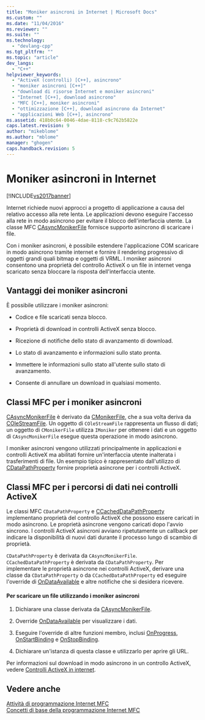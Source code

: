 ```yaml
---
title: "Moniker asincroni in Internet | Microsoft Docs"
ms.custom: ""
ms.date: "11/04/2016"
ms.reviewer: ""
ms.suite: ""
ms.technology: 
  - "devlang-cpp"
ms.tgt_pltfrm: ""
ms.topic: "article"
dev_langs: 
  - "C++"
helpviewer_keywords: 
  - "ActiveX (controlli) [C++], asincrono"
  - "moniker asincroni [C++]"
  - "download di risorse Internet e moniker asincroni"
  - "Internet [C++], download asincrono"
  - "MFC [C++], moniker asincroni"
  - "ottimizzazione [C++], download asincrono da Internet"
  - "applicazioni Web [C++], asincrono"
ms.assetid: 418b0c64-0046-4dae-8118-c9c762b5822e
caps.latest.revision: 9
author: "mikeblome"
ms.author: "mblome"
manager: "ghogen"
caps.handback.revision: 5
---
```

# Moniker asincroni in Internet
[!INCLUDE[vs2017banner](../assembler/inline/includes/vs2017banner.md)]

Internet richiede nuovi approcci a progetto di applicazione a causa del relativo accesso alla rete lenta.  Le applicazioni devono eseguire l'accesso alla rete in modo asincrono per evitare il blocco dell'interfaccia utente.  La classe MFC [CAsyncMonikerFile](../mfc/reference/casyncmonikerfile-class.md) fornisce supporto asincrono di scaricare i file.  
  
 Con i moniker asincroni, è possibile estendere l'applicazione COM scaricare in modo asincrono tramite internet e fornire il rendering progressivo di oggetti grandi quali bitmap e oggetti di VRML.  I moniker asincroni consentono una proprietà del controllo ActiveX o un file in internet venga scaricato senza bloccare la risposta dell'interfaccia utente.  
  
## Vantaggi dei moniker asincroni  
 È possibile utilizzare i moniker asincroni:  
  
-   Codice e file scaricati senza blocco.  
  
-   Proprietà di download in controlli ActiveX senza blocco.  
  
-   Ricezione di notifiche dello stato di avanzamento di download.  
  
-   Lo stato di avanzamento e informazioni sullo stato pronta.  
  
-   Immettere le informazioni sullo stato all'utente sullo stato di avanzamento.  
  
-   Consente di annullare un download in qualsiasi momento.  
  
## Classi MFC per i moniker asincroni  
 [CAsyncMonikerFile](../mfc/reference/casyncmonikerfile-class.md) è derivato da [CMonikerFile](../mfc/reference/cmonikerfile-class.md), che a sua volta deriva da [COleStreamFile](../mfc/reference/colestreamfile-class.md).  Un oggetto di `COleStreamFile` rappresenta un flusso di dati; un oggetto di `CMonikerFile` utilizza `IMoniker` per ottenere i dati e un oggetto di `CAsyncMonikerFile` esegue questa operazione in modo asincrono.  
  
 I moniker asincroni vengono utilizzati principalmente in applicazioni e controlli ActiveX ma abilitati fornire un'interfaccia utente inalterata i trasferimenti di file.  Un esempio tipico è rappresentato dall'utilizzo di [CDataPathProperty](../mfc/reference/cdatapathproperty-class.md) fornire proprietà asincrone per i controlli ActiveX.  
  
## Classi MFC per i percorsi di dati nei controlli ActiveX  
 Le classi MFC `CDataPathProperty` e [CCachedDataPathProperty](../mfc/reference/ccacheddatapathproperty-class.md) implementano proprietà del controllo ActiveX che possono essere caricati in modo asincrono.  Le proprietà asincrone vengono caricati dopo l'avvio sincrono.  I controlli ActiveX asincroni avviano ripetutamente un callback per indicare la disponibilità di nuovi dati durante il processo lungo di scambio di proprietà.  
  
 `CDataPathProperty` è derivata da `CAsyncMonikerFile`.  `CCachedDataPathProperty` è derivata da `CDataPathProperty`.  Per implementare le proprietà asincrone nei controlli ActiveX, derivare una classe da `CDataPathProperty` o da `CCachedDataPathProperty` ed eseguire l'override di [OnDataAvailable](../Topic/CAsyncMonikerFile::OnDataAvailable.md) e altre notifiche che si desidera ricevere.  
  
#### Per scaricare un file utilizzando i moniker asincroni  
  
1.  Dichiarare una classe derivata da [CAsyncMonikerFile](../mfc/reference/casyncmonikerfile-class.md).  
  
2.  Override [OnDataAvailable](../Topic/CAsyncMonikerFile::OnDataAvailable.md) per visualizzare i dati.  
  
3.  Eseguire l'override di altre funzioni membro, inclusi [OnProgress](../Topic/CAsyncMonikerFile::OnProgress.md), [OnStartBinding](../Topic/CAsyncMonikerFile::OnStartBinding.md) e [OnStopBinding](../Topic/CAsyncMonikerFile::OnStopBinding.md).  
  
4.  Dichiarare un'istanza di questa classe e utilizzarlo per aprire gli URL.  
  
 Per informazioni sul download in modo asincrono in un controllo ActiveX, vedere [Controlli ActiveX in internet](../mfc/activex-controls-on-the-internet.md).  
  
## Vedere anche  
 [Attività di programmazione Internet MFC](../mfc/mfc-internet-programming-tasks.md)   
 [Concetti di base della programmazione Internet MFC](../mfc/mfc-internet-programming-basics.md)